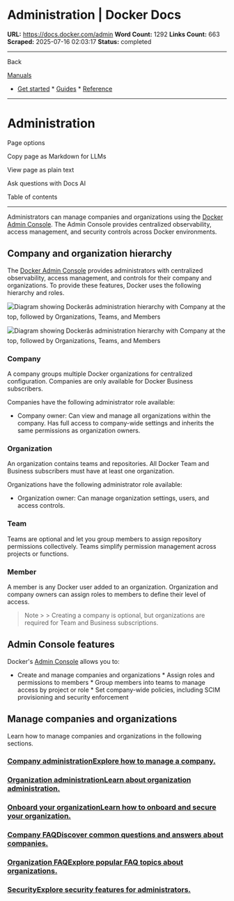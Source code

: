 # Administration | Docker Docs

**URL:** https://docs.docker.com/admin
**Word Count:** 1292
**Links Count:** 663
**Scraped:** 2025-07-16 02:03:17
**Status:** completed

---

Back

[Manuals](https://docs.docker.com/manuals/)

  * [Get started](https://docs.docker.com/get-started/)   * [Guides](https://docs.docker.com/guides/)   * [Reference](https://docs.docker.com/reference/)

* * *

# Administration

Page options

Copy page as Markdown for LLMs

View page as plain text

Ask questions with Docs AI

Table of contents

* * *

Administrators can manage companies and organizations using the [Docker Admin Console](https://app.docker.com/admin). The Admin Console provides centralized observability, access management, and security controls across Docker environments.

## Company and organization hierarchy

The [Docker Admin Console](https://app.docker.com/admin) provides administrators with centralized observability, access management, and controls for their company and organizations. To provide these features, Docker uses the following hierarchy and roles.

![Diagram showing Dockerâs administration hierarchy with Company at the top, followed by Organizations, Teams, and Members](https://docs.docker.com/admin/images/docker-admin-structure.webp)

![Diagram showing Dockerâs administration hierarchy with Company at the top, followed by Organizations, Teams, and Members](https://docs.docker.com/admin/images/docker-admin-structure.webp)

### Company

A company groups multiple Docker organizations for centralized configuration. Companies are only available for Docker Business subscribers.

Companies have the following administrator role available:

  * Company owner: Can view and manage all organizations within the company. Has full access to company-wide settings and inherits the same permissions as organization owners.

### Organization

An organization contains teams and repositories. All Docker Team and Business subscribers must have at least one organization.

Organizations have the following administrator role available:

  * Organization owner: Can manage organization settings, users, and access controls.

### Team

Teams are optional and let you group members to assign repository permissions collectively. Teams simplify permission management across projects or functions.

### Member

A member is any Docker user added to an organization. Organization and company owners can assign roles to members to define their level of access.

> Note >  > Creating a company is optional, but organizations are required for Team and Business subscriptions.

## Admin Console features

Docker's [Admin Console](https://app.docker.com/admin) allows you to:

  * Create and manage companies and organizations   * Assign roles and permissions to members   * Group members into teams to manage access by project or role   * Set company-wide policies, including SCIM provisioning and security enforcement

## Manage companies and organizations

Learn how to manage companies and organizations in the following sections.

### [Company administrationExplore how to manage a company.](https://docs.docker.com/admin/company/)

### [Organization administrationLearn about organization administration.](https://docs.docker.com/admin/organization/)

### [Onboard your organizationLearn how to onboard and secure your organization.](https://docs.docker.com/admin/organization/onboard)

### [Company FAQDiscover common questions and answers about companies.](https://docs.docker.com/faq/admin/company-faqs/)

### [Organization FAQExplore popular FAQ topics about organizations.](https://docs.docker.com/faq/admin/organization-faqs/)

### [SecurityExplore security features for administrators.](https://docs.docker.com/security/)